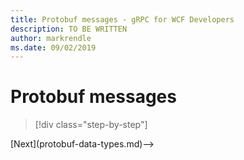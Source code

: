 ```yaml
---
title: Protobuf messages - gRPC for WCF Developers
description: TO BE WRITTEN
author: markrendle
ms.date: 09/02/2019
---
```


# Protobuf messages

>[!div class="step-by-step"]
<!-->[Next](protobuf-data-types.md)-->
